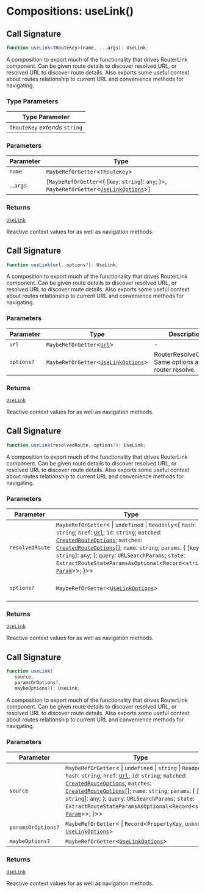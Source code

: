 # Compositions: useLink()

## Call Signature

```ts
function useLink<TRouteKey>(name, ...args): UseLink;
```

A composition to export much of the functionality that drives RouterLink component. Can be given route details to discover resolved URL,
or resolved URL to discover route details. Also exports some useful context about routes relationship to current URL and convenience methods
for navigating.

### Type Parameters

| Type Parameter |
| ------ |
| `TRouteKey` *extends* `string` |

### Parameters

| Parameter | Type |
| ------ | ------ |
| `name` | `MaybeRefOrGetter`\<`TRouteKey`\> |
| ...`args` | \[`MaybeRefOrGetter`\<\{ [`key`: `string`]: `any`; \}\>, `MaybeRefOrGetter`\<[`UseLinkOptions`](../types/UseLinkOptions.md)\>\] |

### Returns

[`UseLink`](../types/UseLink.md)

Reactive context values for as well as navigation methods.

## Call Signature

```ts
function useLink(url, options?): UseLink;
```

A composition to export much of the functionality that drives RouterLink component. Can be given route details to discover resolved URL,
or resolved URL to discover route details. Also exports some useful context about routes relationship to current URL and convenience methods
for navigating.

### Parameters

| Parameter | Type | Description |
| ------ | ------ | ------ |
| `url` | `MaybeRefOrGetter`\<[`Url`](../types/Url.md)\> | - |
| `options?` | `MaybeRefOrGetter`\<[`UseLinkOptions`](../types/UseLinkOptions.md)\> | RouterResolveOptions Same options as router resolve. |

### Returns

[`UseLink`](../types/UseLink.md)

Reactive context values for as well as navigation methods.

## Call Signature

```ts
function useLink(resolvedRoute, options?): UseLink;
```

A composition to export much of the functionality that drives RouterLink component. Can be given route details to discover resolved URL,
or resolved URL to discover route details. Also exports some useful context about routes relationship to current URL and convenience methods
for navigating.

### Parameters

| Parameter | Type | Description |
| ------ | ------ | ------ |
| `resolvedRoute` | `MaybeRefOrGetter`\< \| `undefined` \| `Readonly`\<\{ `hash`: `string`; `href`: [`Url`](../types/Url.md); `id`: `string`; `matched`: [`CreatedRouteOptions`](../types/CreatedRouteOptions.md); `matches`: [`CreatedRouteOptions`](../types/CreatedRouteOptions.md)[]; `name`: `string`; `params`: \{ [`key`: `string`]: `any`; \}; `query`: `URLSearchParams`; `state`: `ExtractRouteStateParamsAsOptional`\<`Record`\<`string`, [`Param`](../types/Param.md)\>\>; \}\>\> | - |
| `options?` | `MaybeRefOrGetter`\<[`UseLinkOptions`](../types/UseLinkOptions.md)\> | RouterResolveOptions Same options as router resolve. |

### Returns

[`UseLink`](../types/UseLink.md)

Reactive context values for as well as navigation methods.

## Call Signature

```ts
function useLink(
   source, 
   paramsOrOptions?, 
   maybeOptions?): UseLink;
```

A composition to export much of the functionality that drives RouterLink component. Can be given route details to discover resolved URL,
or resolved URL to discover route details. Also exports some useful context about routes relationship to current URL and convenience methods
for navigating.

### Parameters

| Parameter | Type | Description |
| ------ | ------ | ------ |
| `source` | `MaybeRefOrGetter`\< \| `undefined` \| `string` \| `Readonly`\<\{ `hash`: `string`; `href`: [`Url`](../types/Url.md); `id`: `string`; `matched`: [`CreatedRouteOptions`](../types/CreatedRouteOptions.md); `matches`: [`CreatedRouteOptions`](../types/CreatedRouteOptions.md)[]; `name`: `string`; `params`: \{ [`key`: `string`]: `any`; \}; `query`: `URLSearchParams`; `state`: `ExtractRouteStateParamsAsOptional`\<`Record`\<`string`, [`Param`](../types/Param.md)\>\>; \}\>\> | The name of the route or a valid URL. |
| `paramsOrOptions?` | `MaybeRefOrGetter`\< \| `Record`\<`PropertyKey`, `unknown`\> \| [`UseLinkOptions`](../types/UseLinkOptions.md)\> | - |
| `maybeOptions?` | `MaybeRefOrGetter`\<[`UseLinkOptions`](../types/UseLinkOptions.md)\> | - |

### Returns

[`UseLink`](../types/UseLink.md)

Reactive context values for as well as navigation methods.
